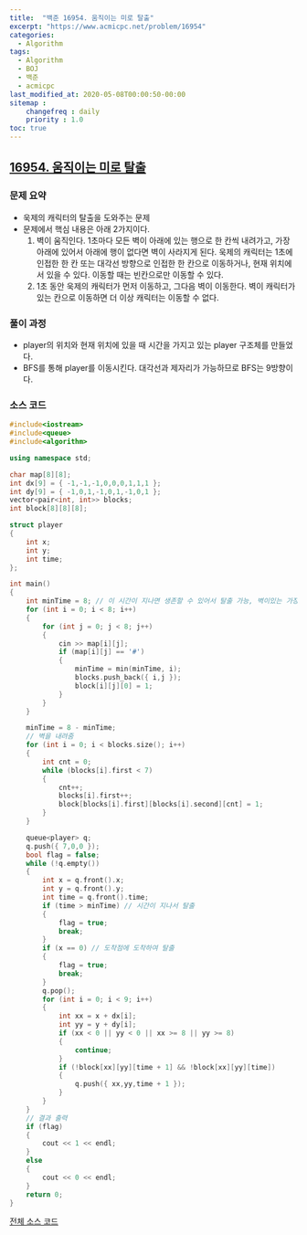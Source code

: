 ```yaml
---
title:  "백준 16954. 움직이는 미로 탈출"
excerpt: "https://www.acmicpc.net/problem/16954"
categories:
  - Algorithm
tags:
  - Algorithm
  - BOJ
  - 백준
  - acmicpc
last_modified_at: 2020-05-08T00:00:50-00:00
sitemap :
    changefreq : daily
    priority : 1.0
toc: true
---
```


## [16954. 움직이는 미로 탈출](https://www.acmicpc.net/problem/16954)
### 문제 요약
- 욱제의 캐릭터의 탈출을 도와주는 문제
- 문제에서 핵심 내용은 아래 2가지이다.
  1. 벽이 움직인다. 1초마다 모든 벽이 아래에 있는 행으로 한 칸씩 내려가고, 가장 아래에 있어서 아래에 행이 없다면 벽이 사라지게 된다. 욱제의 캐릭터는 1초에 인접한 한 칸 또는 대각선 방향으로 인접한 한 칸으로 이동하거나, 현재 위치에 서 있을 수 있다. 이동할 때는 빈칸으로만 이동할 수 있다.
  2. 1초 동안 욱제의 캐릭터가 먼저 이동하고, 그다음 벽이 이동한다. 벽이 캐릭터가 있는 칸으로 이동하면 더 이상 캐릭터는 이동할 수 없다.

### 풀이 과정
- player의 위치와 현재 위치에 있을 때 시간을 가지고 있는 player 구조체를 만들었다.
- BFS를 통해 player를 이동시킨다. 대각선과 제자리가 가능하므로 BFS는 9방향이다.

### 소스 코드
```cpp
#include<iostream>
#include<queue>
#include<algorithm>

using namespace std;

char map[8][8];
int dx[9] = { -1,-1,-1,0,0,0,1,1,1 };
int dy[9] = { -1,0,1,-1,0,1,-1,0,1 };
vector<pair<int, int>> blocks;
int block[8][8][8];

struct player
{
    int x;
    int y;
    int time;
};

int main()
{
    int minTime = 8; // 이 시간이 지나면 생존할 수 있어서 탈출 가능, 벽이있는 가장작은 X좌표를 저장
    for (int i = 0; i < 8; i++)
    {
        for (int j = 0; j < 8; j++)
        {
            cin >> map[i][j];
            if (map[i][j] == '#')
            {
                minTime = min(minTime, i);
                blocks.push_back({ i,j });
                block[i][j][0] = 1;
            }
        }
    }

    minTime = 8 - minTime;
    // 벽을 내려줌
    for (int i = 0; i < blocks.size(); i++)
    {
        int cnt = 0;
        while (blocks[i].first < 7)
        {
            cnt++;
            blocks[i].first++;
            block[blocks[i].first][blocks[i].second][cnt] = 1;
        }
    }

    queue<player> q;
    q.push({ 7,0,0 });
    bool flag = false;
    while (!q.empty())
    {
        int x = q.front().x;
        int y = q.front().y;
        int time = q.front().time;
        if (time > minTime) // 시간이 지나서 탈출
        {
            flag = true;
            break;
        }
        if (x == 0) // 도착점에 도착하여 탈출
        {
            flag = true;
            break;
        }
        q.pop();
        for (int i = 0; i < 9; i++)
        {
            int xx = x + dx[i];
            int yy = y + dy[i];
            if (xx < 0 || yy < 0 || xx >= 8 || yy >= 8)
            {
                continue;
            }
            if (!block[xx][yy][time + 1] && !block[xx][yy][time])
            {
                q.push({ xx,yy,time + 1 });
            }
        }
    }
    // 결과 출력
    if (flag)
    {
        cout << 1 << endl;
    }
    else
    {
        cout << 0 << endl;
    }
    return 0;
}

```

[전체 소스 코드](https://github.com/tdm1223/Algorithm/blob/master/acmicpc.net/source/16954.cpp)